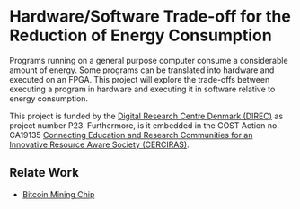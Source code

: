 # Hardware/Software Trade-off for the Reduction of Energy Consumption

Programs running on a general purpose computer consume a considerable amount
of energy. Some programs can be translated into hardware and executed on an FPGA.
This project will explore the trade-offs between executing a program in hardware
and executing it in software relative to energy consumption.

This project is funded by the [Digital Research Centre Denmark (DIREC)](https://direc.dk/)
as project number P23.
Furthermore, is it embedded in the COST Action no. CA19135
[Connecting Education and Research Communities for an Innovative
Resource Aware Society (CERCIRAS)](https://www.cerciras.org/).

## Relate Work

 * [Bitcoin Mining Chip](https://gadgets.ndtv.com/cryptocurrency/news/intel-energy-efficient-bitcoin-mining-chip-launch-isscc-february-23-2717028)

